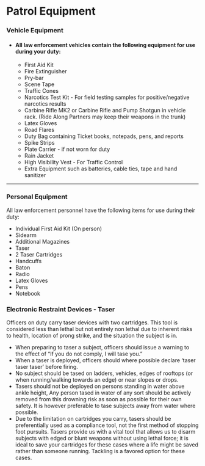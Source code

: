# Patrol Equipment

### Vehicle Equipment

* #### All law enforcement vehicles contain the following equipment for use during your duty:
  * First Aid Kit
  * Fire Extinguisher
  * Pry-bar
  * Scene Tape
  * Traffic Cones
  * Narcotics Test Kit - For field testing samples for positive/negative narcotics results
  * Carbine Rifle MK2 or Carbine Rifle and Pump Shotgun in vehicle rack. (Ride Along Partners may keep their weapons in the trunk)
  * Latex Gloves
  * Road Flares
  * Duty Bag containing Ticket books, notepads, pens, and reports
  * Spike Strips
  * Plate Carrier - if not worn for duty
  * Rain Jacket
  * High Visibility Vest - For Traffic Control
  * Extra Equipment such as batteries, cable ties, tape and hand sanitizer

***

### Personal Equipment

All law enforcement personnel have the following items for use during their duty:

* Individual First Aid Kit (On person)
* Sidearm
* Additional Magazines
* Taser
* 2 Taser Cartridges
* Handcuffs
* Baton
* Radio
* Latex Gloves
* Pens
* Notebook

### **Electronic Restraint Devices - Taser** <a href="#soplawenforcement-electronicrestraintdevices-taser" id="soplawenforcement-electronicrestraintdevices-taser"></a>

Officers on duty carry taser devices with two cartridges. This tool is considered less than lethal but not entirely non lethal due to inherent risks to health, location of prong strike, and the situation the subject is in.

* When preparing to taser a subject, officers should issue a warning to the effect of “If you do not comply, I will tase you.”
* When a taser is deployed, officers should where possible declare ‘taser taser taser’ before firing.
* No subject should be tased on ladders, vehicles, edges of rooftops (or when running/walking towards an edge) or near slopes or drops.
* Tasers should not be deployed on persons standing in water above ankle height, Any person tased in water of any sort should be actively removed from this drowning risk as soon as possible for their own safety. It is however preferable to tase subjects away from water where possible.
* Due to the limitation on cartridges you carry, tasers should be preferentially used as a compliance tool, not the first method of stopping foot pursuits. Tasers provide us with a vital tool that allows us to disarm subjects with edged or blunt weapons without using lethal force; it is ideal to save your cartridges for these cases where a life might be saved rather than someone running. Tackling is a favored option for these cases.
